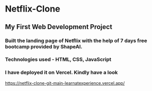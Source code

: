 # Netflix-Clone
## My First Web Development Project
### Built the landing page of Netflix with the help of 7 days free bootcamp provided by ShapeAI.
### Technologies used - HTML, CSS, JavaScript
### I have deployed it on Vercel. Kindly have a look
https://netflix-clone-git-main-learnatexperience.vercel.app/
